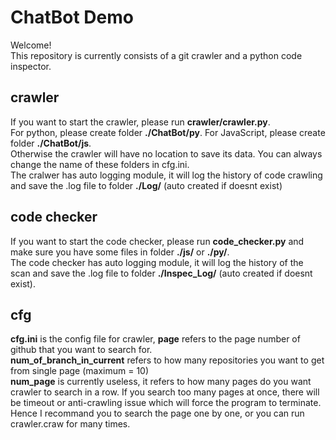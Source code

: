 # ChatBot Demo
Welcome!<br>
This repository is currently consists of a git crawler and a python code inspector.<br>
## crawler
If you want to start the crawler, please run **crawler/crawler.py**.<br>
For python, please create folder **./ChatBot/py**. For JavaScript, please create folder **./ChatBot/js**.<br> 
Otherwise the crawler will have no location to save its data. You can always change the name of these folders in cfg.ini.<br>
The cralwer has auto logging module, it will log the history of code crawling and save the .log file to folder **./Log/** (auto created if doesnt exist)<br>
## code checker
If you want to start the code checker, please run **code_checker.py** and make sure you have some files in folder **./js/**  or  **./py/**.<br>
The code checker has auto logging module, it will log the history of the scan and save the .log file to folder **./Inspec_Log/** (auto created if doesnt exist).<br>
## cfg
**cfg.ini** is the config file for crawler, **page** refers to the page number of github that you want to search for.<br>
**num_of_branch_in_current** refers to how many repositories you want to get from single page (maximum = 10)<br>
**num_page** is currently useless, it refers to how many pages do you want crawler to search in a row. If you search too many pages at once, there will be timeout or anti-crawling issue which will force the program to terminate. Hence I recommand you to search the page one by one, or you can run crawler.craw for many times.<br>


